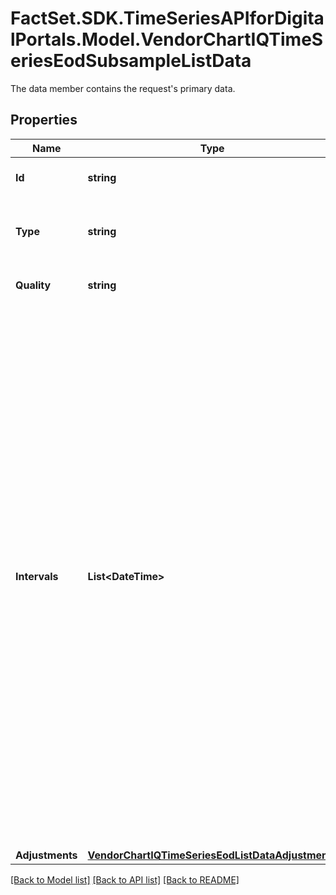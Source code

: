 # FactSet.SDK.TimeSeriesAPIforDigitalPortals.Model.VendorChartIQTimeSeriesEodSubsampleListData
The data member contains the request's primary data.

## Properties

Name | Type | Description | Notes
------------ | ------------- | ------------- | -------------
**Id** | **string** | Identifier of the notation. | 
**Type** | **string** | Type of the price as configured for the customer. | [optional] [default to TypeEnum.Trade]
**Quality** | **string** | Quality of the price. | [optional] [default to QualityEnum.DLY]
**Intervals** | **List&lt;DateTime&gt;** | Non-empty intervals of days to consider for the request. The array contains a list of at least two days in increasing order. Each pair of adjacent entries day_n and day_(n+1) specifies a half-open interval, that is a range of days d where day_n &lt;&#x3D; d &lt; day_(n+1). A subsample is computed for each interval. The valid range of intervals is between 1900-01-01 and the day after the current day. | 
**Adjustments** | [**VendorChartIQTimeSeriesEodListDataAdjustments**](VendorChartIQTimeSeriesEodListDataAdjustments.md) |  | [optional] 

[[Back to Model list]](../README.md#documentation-for-models) [[Back to API list]](../README.md#documentation-for-api-endpoints) [[Back to README]](../README.md)

